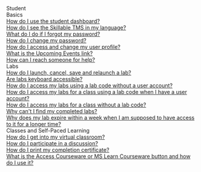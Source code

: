 <!-- 
    Adding new documents!
    1. Duplicate the following:
        <a class="subtopic_link" href="insert_document_link_here*">
            <div class="subtopic_title">insert_document_title here</div>
            <div class="subtopic_description">insert_document_description_here</div>
        </a>
    2. Replace:
        href link with your document's link
        subtopic_title text with your document's title
        subtopic_description text with your document's description
    3. Place in respective subtopic group
    4. Ensure to add the new document in A-Z index
-->

<div class="categoriesHeader" tabindex="0" title="Student Docs Container">Student</div>
<div class="accordionModule">
  <div class="subtopic selected">
    <div class="subtopic_header" tabindex="0" title="Basics Docs" role="button" aria-selected="true" selected>Basics</div>
    <div id="body_1" class="subtopic_links">
      <a class="subtopic_link" href="/tms/end-user-student-faqs/basics/dashboard.md"> 
        <div class="subtopic_title">How do I use the student dashboard?</div>
      </a>
        <a class="subtopic_link" href="/tms/end-user-student-faqs/basics/my-language.md">
        <div class="subtopic_title">How do I see the Skillable TMS in my language?</div>
      </a>
        <a class="subtopic_link" href="/tms/end-user-student-faqs/basics/forgot-password.md">
        <div class="subtopic_title">What do I do if I forgot my password?</div>
      </a>
      <a class="subtopic_link" href="/tms/end-user-student-faqs/basics/change-password.md">
        <div class="subtopic_title">How do I change my password?</div>
      </a>
      <a class="subtopic_link" href="/tms/end-user-student-faqs/basics/change-user-profile.md">
        <div class="subtopic_title">How do I access and change my user profile?</div>
      </a>
      </a>
      <a class="subtopic_link" href="/tms/end-user-student-faqs/basics/upcoming-events-link.md">
        <div class="subtopic_title">What is the Upcoming Events link?</div>
      </a>
      <a class="subtopic_link" href="/tms/end-user-student-faqs/basics/where-do-i-get-help.md">
        <div class="subtopic_title">How can I reach someone for help?</div>
      </a>
    </div>
  </div>
  <div class="subtopic">
    <div class="subtopic_header" tabindex="0" title="Labs Docs" role="button" aria-selected="false">Labs</div>
    <div class="subtopic_links">
      <a class="subtopic_link" href="/tms/end-user-student-faqs/lab-access/cancel-lab.md">
        <div class="subtopic_title">How do I launch, cancel, save and relaunch a lab?</div>
      </a>
        <a class="subtopic_link" href="/tms/end-user-student-faqs/lab-access/keyboard-accessibility.md">
        <div class="subtopic_title">Are labs keyboard accessible?</div>
      </a>
      <a class="subtopic_link" href="/tms/end-user-student-faqs/lab-access/access-labs-for-class-using-lab-code-without-user-account.md">
        <div class="subtopic_title">How do I access my labs using a lab code without a user account?</div>
      </a>
      <a class="subtopic_link" href="/tms/end-user-student-faqs/lab-access/access-labs-for-class-using-lab-code-with-user-account.md">
        <div class="subtopic_title">How do I access my labs for a class using a lab code when I have a user account?</div>
      </a>
      <a class="subtopic_link" href="/tms/end-user-student-faqs/lab-access/access-labs-for-class-without-code.md">
        <div class="subtopic_title">How do I access my labs for a class without a lab code?</div>
      </a>
      <a class="subtopic_link" href="/tms/end-user-student-faqs/lab-access/access-completed-labs.md">
        <div class="subtopic_title">Why can't I find my completed labs?</div>
      </a>
      <a class="subtopic_link" href="/tms/end-user-student-faqs/lab-access/difference-between-lab-expiration-and-lab-access.md">
        <div class="subtopic_title">Why does my lab expire within a week when I am supposed to have access to it for a longer time?</div>
      </a>
    </div>
  </div>
  <div class="subtopic">
    <div class="subtopic_header" tabindex="0" title="Classes and Self-Paced Learning Docs" role="button" aria-selected="false">Classes and Self-Paced Learning</div>
    <div class="subtopic_links">
      <a class="subtopic_link" href="/tms/end-user-student-faqs/class-self-paced/get-into-virtual-classroom.md">
        <div class="subtopic_title">How do I get into my virtual classroom?</div>
      </a>
      <a class="subtopic_link" href="/tms/end-user-student-faqs/class-self-paced/discussions.md">
        <div class="subtopic_title">How do I participate in a discussion?</div>
      </a>
      <a class="subtopic_link" href="/tms/end-user-student-faqs/class-self-paced/print-completion-certificate.md">
        <div class="subtopic_title">How do I print my completion certificate?</div>
      </a>
      <a class="subtopic_link" href="/tms/end-user-student-faqs/class-self-paced/access-my-courseware.md">
        <div class="subtopic_title">What is the Access Courseware or MS Learn Courseware button and how do I use it?</div>
      </a>
    </div>
  </div>

